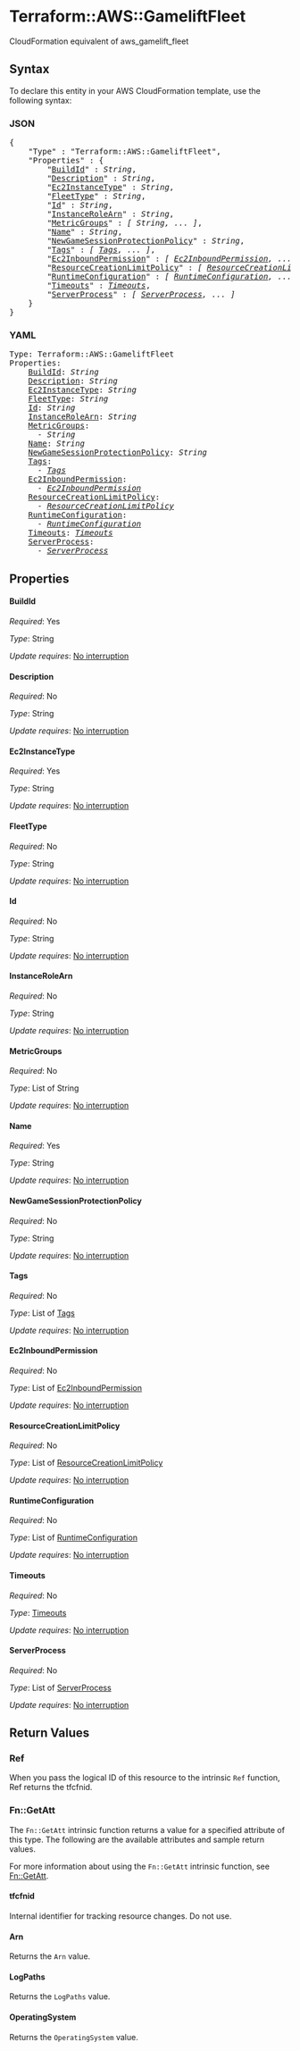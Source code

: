 # Terraform::AWS::GameliftFleet

CloudFormation equivalent of aws_gamelift_fleet

## Syntax

To declare this entity in your AWS CloudFormation template, use the following syntax:

### JSON

<pre>
{
    "Type" : "Terraform::AWS::GameliftFleet",
    "Properties" : {
        "<a href="#buildid" title="BuildId">BuildId</a>" : <i>String</i>,
        "<a href="#description" title="Description">Description</a>" : <i>String</i>,
        "<a href="#ec2instancetype" title="Ec2InstanceType">Ec2InstanceType</a>" : <i>String</i>,
        "<a href="#fleettype" title="FleetType">FleetType</a>" : <i>String</i>,
        "<a href="#id" title="Id">Id</a>" : <i>String</i>,
        "<a href="#instancerolearn" title="InstanceRoleArn">InstanceRoleArn</a>" : <i>String</i>,
        "<a href="#metricgroups" title="MetricGroups">MetricGroups</a>" : <i>[ String, ... ]</i>,
        "<a href="#name" title="Name">Name</a>" : <i>String</i>,
        "<a href="#newgamesessionprotectionpolicy" title="NewGameSessionProtectionPolicy">NewGameSessionProtectionPolicy</a>" : <i>String</i>,
        "<a href="#tags" title="Tags">Tags</a>" : <i>[ <a href="tags.md">Tags</a>, ... ]</i>,
        "<a href="#ec2inboundpermission" title="Ec2InboundPermission">Ec2InboundPermission</a>" : <i>[ <a href="ec2inboundpermission.md">Ec2InboundPermission</a>, ... ]</i>,
        "<a href="#resourcecreationlimitpolicy" title="ResourceCreationLimitPolicy">ResourceCreationLimitPolicy</a>" : <i>[ <a href="resourcecreationlimitpolicy.md">ResourceCreationLimitPolicy</a>, ... ]</i>,
        "<a href="#runtimeconfiguration" title="RuntimeConfiguration">RuntimeConfiguration</a>" : <i>[ <a href="runtimeconfiguration.md">RuntimeConfiguration</a>, ... ]</i>,
        "<a href="#timeouts" title="Timeouts">Timeouts</a>" : <i><a href="timeouts.md">Timeouts</a></i>,
        "<a href="#serverprocess" title="ServerProcess">ServerProcess</a>" : <i>[ <a href="serverprocess.md">ServerProcess</a>, ... ]</i>
    }
}
</pre>

### YAML

<pre>
Type: Terraform::AWS::GameliftFleet
Properties:
    <a href="#buildid" title="BuildId">BuildId</a>: <i>String</i>
    <a href="#description" title="Description">Description</a>: <i>String</i>
    <a href="#ec2instancetype" title="Ec2InstanceType">Ec2InstanceType</a>: <i>String</i>
    <a href="#fleettype" title="FleetType">FleetType</a>: <i>String</i>
    <a href="#id" title="Id">Id</a>: <i>String</i>
    <a href="#instancerolearn" title="InstanceRoleArn">InstanceRoleArn</a>: <i>String</i>
    <a href="#metricgroups" title="MetricGroups">MetricGroups</a>: <i>
      - String</i>
    <a href="#name" title="Name">Name</a>: <i>String</i>
    <a href="#newgamesessionprotectionpolicy" title="NewGameSessionProtectionPolicy">NewGameSessionProtectionPolicy</a>: <i>String</i>
    <a href="#tags" title="Tags">Tags</a>: <i>
      - <a href="tags.md">Tags</a></i>
    <a href="#ec2inboundpermission" title="Ec2InboundPermission">Ec2InboundPermission</a>: <i>
      - <a href="ec2inboundpermission.md">Ec2InboundPermission</a></i>
    <a href="#resourcecreationlimitpolicy" title="ResourceCreationLimitPolicy">ResourceCreationLimitPolicy</a>: <i>
      - <a href="resourcecreationlimitpolicy.md">ResourceCreationLimitPolicy</a></i>
    <a href="#runtimeconfiguration" title="RuntimeConfiguration">RuntimeConfiguration</a>: <i>
      - <a href="runtimeconfiguration.md">RuntimeConfiguration</a></i>
    <a href="#timeouts" title="Timeouts">Timeouts</a>: <i><a href="timeouts.md">Timeouts</a></i>
    <a href="#serverprocess" title="ServerProcess">ServerProcess</a>: <i>
      - <a href="serverprocess.md">ServerProcess</a></i>
</pre>

## Properties

#### BuildId

_Required_: Yes

_Type_: String

_Update requires_: [No interruption](https://docs.aws.amazon.com/AWSCloudFormation/latest/UserGuide/using-cfn-updating-stacks-update-behaviors.html#update-no-interrupt)

#### Description

_Required_: No

_Type_: String

_Update requires_: [No interruption](https://docs.aws.amazon.com/AWSCloudFormation/latest/UserGuide/using-cfn-updating-stacks-update-behaviors.html#update-no-interrupt)

#### Ec2InstanceType

_Required_: Yes

_Type_: String

_Update requires_: [No interruption](https://docs.aws.amazon.com/AWSCloudFormation/latest/UserGuide/using-cfn-updating-stacks-update-behaviors.html#update-no-interrupt)

#### FleetType

_Required_: No

_Type_: String

_Update requires_: [No interruption](https://docs.aws.amazon.com/AWSCloudFormation/latest/UserGuide/using-cfn-updating-stacks-update-behaviors.html#update-no-interrupt)

#### Id

_Required_: No

_Type_: String

_Update requires_: [No interruption](https://docs.aws.amazon.com/AWSCloudFormation/latest/UserGuide/using-cfn-updating-stacks-update-behaviors.html#update-no-interrupt)

#### InstanceRoleArn

_Required_: No

_Type_: String

_Update requires_: [No interruption](https://docs.aws.amazon.com/AWSCloudFormation/latest/UserGuide/using-cfn-updating-stacks-update-behaviors.html#update-no-interrupt)

#### MetricGroups

_Required_: No

_Type_: List of String

_Update requires_: [No interruption](https://docs.aws.amazon.com/AWSCloudFormation/latest/UserGuide/using-cfn-updating-stacks-update-behaviors.html#update-no-interrupt)

#### Name

_Required_: Yes

_Type_: String

_Update requires_: [No interruption](https://docs.aws.amazon.com/AWSCloudFormation/latest/UserGuide/using-cfn-updating-stacks-update-behaviors.html#update-no-interrupt)

#### NewGameSessionProtectionPolicy

_Required_: No

_Type_: String

_Update requires_: [No interruption](https://docs.aws.amazon.com/AWSCloudFormation/latest/UserGuide/using-cfn-updating-stacks-update-behaviors.html#update-no-interrupt)

#### Tags

_Required_: No

_Type_: List of <a href="tags.md">Tags</a>

_Update requires_: [No interruption](https://docs.aws.amazon.com/AWSCloudFormation/latest/UserGuide/using-cfn-updating-stacks-update-behaviors.html#update-no-interrupt)

#### Ec2InboundPermission

_Required_: No

_Type_: List of <a href="ec2inboundpermission.md">Ec2InboundPermission</a>

_Update requires_: [No interruption](https://docs.aws.amazon.com/AWSCloudFormation/latest/UserGuide/using-cfn-updating-stacks-update-behaviors.html#update-no-interrupt)

#### ResourceCreationLimitPolicy

_Required_: No

_Type_: List of <a href="resourcecreationlimitpolicy.md">ResourceCreationLimitPolicy</a>

_Update requires_: [No interruption](https://docs.aws.amazon.com/AWSCloudFormation/latest/UserGuide/using-cfn-updating-stacks-update-behaviors.html#update-no-interrupt)

#### RuntimeConfiguration

_Required_: No

_Type_: List of <a href="runtimeconfiguration.md">RuntimeConfiguration</a>

_Update requires_: [No interruption](https://docs.aws.amazon.com/AWSCloudFormation/latest/UserGuide/using-cfn-updating-stacks-update-behaviors.html#update-no-interrupt)

#### Timeouts

_Required_: No

_Type_: <a href="timeouts.md">Timeouts</a>

_Update requires_: [No interruption](https://docs.aws.amazon.com/AWSCloudFormation/latest/UserGuide/using-cfn-updating-stacks-update-behaviors.html#update-no-interrupt)

#### ServerProcess

_Required_: No

_Type_: List of <a href="serverprocess.md">ServerProcess</a>

_Update requires_: [No interruption](https://docs.aws.amazon.com/AWSCloudFormation/latest/UserGuide/using-cfn-updating-stacks-update-behaviors.html#update-no-interrupt)

## Return Values

### Ref

When you pass the logical ID of this resource to the intrinsic `Ref` function, Ref returns the tfcfnid.

### Fn::GetAtt

The `Fn::GetAtt` intrinsic function returns a value for a specified attribute of this type. The following are the available attributes and sample return values.

For more information about using the `Fn::GetAtt` intrinsic function, see [Fn::GetAtt](https://docs.aws.amazon.com/AWSCloudFormation/latest/UserGuide/intrinsic-function-reference-getatt.html).

#### tfcfnid

Internal identifier for tracking resource changes. Do not use.

#### Arn

Returns the <code>Arn</code> value.

#### LogPaths

Returns the <code>LogPaths</code> value.

#### OperatingSystem

Returns the <code>OperatingSystem</code> value.

